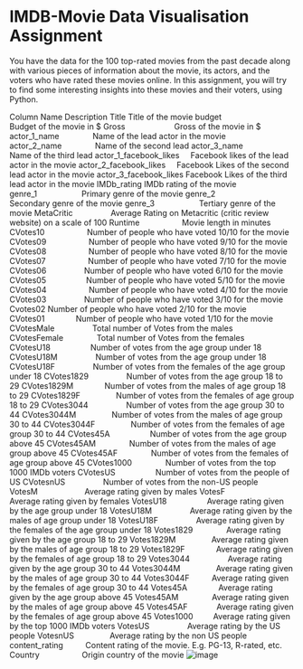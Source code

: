 # IMDB-Movie Data Visualisation Assignment

You have the data for the 100 top-rated movies from the past decade along with various pieces of information about the movie, its actors, and the voters who have rated these movies online. In this assignment, you will try to find some interesting insights into these movies and their voters, using Python.


Column Name	Description
Title	Title of the movie
budget                    	Budget of the movie in $
Gross                     	Gross of the movie in $
actor_1_name              	Name of the lead actor in the movie
actor_2_name              	Name of the second lead
actor_3_name             	Name of the third lead 
actor_1_facebook_likes    	Facebook likes of the lead actor in the movie
actor_2_facebook_likes    	Facebook Likes of the second lead actor in the movie
actor_3_facebook_likes	Facebook Likes of the third lead actor in the movie
IMDb_rating	IMDb rating of the movie
genre_1                   	Primary genre of the movie
genre_2                   	Secondary genre of the movie
genre_3                   	Tertiary genre of the movie
MetaCritic                	Average Rating on Metacritic (critic review website) on a scale of 100
Runtime                  	Movie length in minutes
CVotes10                  	Number of people who have voted 10/10 for the movie
CVotes09                  	Number of people who have voted 9/10 for the movie
CVotes08                  	Number of people who have voted 8/10 for the movie
CVotes07                  	Number of people who have voted 7/10 for the movie
CVotes06                	Number of people who have voted 6/10 for the movie
CVotes05                 	Number of people who have voted 5/10 for the movie
CVotes04                  	Number of people who have voted 4/10 for the movie
CVotes03                	Number of people who have voted 3/10 for the movie
Cvotes02	Number of people who have voted 2/10 for the movie
CVotes01             	Number of people who have voted 1/10 for the movie
CVotesMale                	Total number of Votes from the males
CVotesFemale              	Total number of Votes from the females
CVotesU18                 	Number of votes from the age group under 18
CVotesU18M                	Number of votes from the age group under 18
CVotesU18F                	Number of votes from the females of the age group under 18
CVotes1829                	Number of votes from the age group  18 to 29
CVotes1829M             	Number of votes from the males of age group  18 to 29
CVotes1829F               	Number of votes from the females of age group  18 to 29
CVotes3044                	Number of votes from the age group  30 to 44
CVotes3044M               	Number of votes from the males of age group  30 to 44
CVotes3044F               	Number of votes from the females of age group  30 to 44
CVotes45A                 	Number of votes from the age group above 45
CVotes45AM              	Number of votes from the males of age group above 45
CVotes45AF              	Number of votes from the females of age group above 45
CVotes1000              	Number of votes from the top 1000 IMDb voters
CVotesUS                 	Number of votes from the people of US
CVotesnUS                	Number of votes from the non-US people
VotesM                    	Average rating given by males
VotesF                    	Average rating given by females
VotesU18                 	Average rating given by the age group under 18
VotesU18M                 	Average rating given by the males of  age group under 18
VotesU18F                	Average rating given by the females of the age group under 18
Votes1829               	Average rating given by the age group  18 to 29
Votes1829M                	Average rating given by the males of age group  18 to 29
Votes1829F             	Average rating given by the females of age group  18 to 29
Votes3044                 	Average rating given by the age group  30 to 44
Votes3044M                	Average rating given by the males of age group  30 to 44
Votes3044F          	Average rating given by the females of age group  30 to 44
Votes45A              	Average rating given by the age group above 45
Votes45AM               	Average rating given by the males of age group above 45
Votes45AF             	Average rating given by the females of age group above 45
Votes1000        	Average rating given by the top 1000 IMDb voters
VotesUS                 	Average rating by the US people
VotesnUS               	Average rating by the non US people
content_rating          	Content rating of the movie. E.g. PG-13, R-rated, etc.
Country                   	Origin country of the movie
![image](https://user-images.githubusercontent.com/89606199/131168402-dd24ed24-a46e-4ca7-90eb-5bf748afa33e.png)


